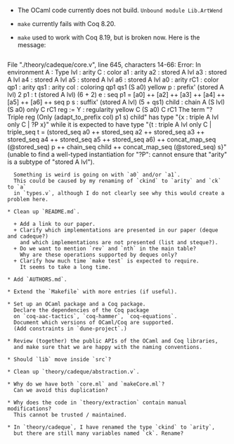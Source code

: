* The OCaml code currently does not build.
  `Unbound module Lib.ArtWend`

* `make` currently fails with Coq 8.20.

* `make` used to work with Coq 8.19, but is broken now. Here is the message:
   ```
File "./theory/cadeque/core.v", line 645, characters 14-66:
Error:
In environment
A : Type
lvl : arity
C : color
a1 : arity
a2 : stored A lvl
a3 : stored A lvl
a4 : stored A lvl
a5 : stored A lvl
a6 : stored A lvl
a0 : arity
rC1 : color
qp1 : arity
qs1 : arity
col : coloring qp1 qs1 (S a0) yellow
p : prefix' (stored A lvl) 2
p1 : t (stored A lvl) (6 + 2)
e : seq p1 = [a0] ++ [a2] ++ [a3] ++ [a4] ++ [a5] ++ [a6] ++ seq p
s : suffix' (stored A lvl) (5 + qs1)
child : chain A (S lvl) (S a0) only C rC1
reg := Y : regularity yellow C (S a0) C rC1
The term "? Triple reg (Only (adapt_to_prefix col) p1 s) child" has type
 "{x : triple A lvl only C | ?P x}" while it is expected to have type
 "{t : triple A lvl only C
  | triple_seq t =
    (stored_seq a0 ++
     stored_seq a2 ++
     stored_seq a3 ++ stored_seq a4 ++ stored_seq a5 ++ stored_seq a6) ++
    concat_map_seq (@stored_seq) p ++
    chain_seq child ++ concat_map_seq (@stored_seq) s}"
(unable to find a well-typed instantiation for "?P": cannot ensure that
"arity" is a subtype of "stored A lvl").
```
  Something is weird is going on with `a0` and/or `a1`.
  This could be caused by my renaming of `ckind` to `arity` and `ck` to `a`
  in `types.v`, although I do not clearly see why this would create a problem here.

* Clean up `README.md`.

  + Add a link to our paper.
  + Clarify which implementations are presented in our paper (deque and cadeque?)
    and which implementations are not presented (list and steque?).
  + Do we want to mention `rev` and `nth` in the main table?
    Why are these operations supported by deques only?
  + Clarify how much time `make test` is expected to require.
    It seems to take a long time.

* Add `AUTHORS.md`.

* Extend the `Makefile` with more entries (if useful).

* Set up an OCaml package and a Coq package.
  Declare the dependencies of the Coq package
  on `coq-aac-tactics`, `coq-hammer`, `coq-equations`.
  Document which versions of OCaml/Coq are supported.
  (Add constraints in `dune-project`.)

* Review (together) the public APIs of the OCaml and Coq libraries,
  and make sure that we are happy with the naming conventions.

* Should `lib` move inside `src`?

* Clean up `theory/cadeque/abstraction.v`.

* Why do we have both `core.ml` and `makeCore.ml`?
  Can we avoid this duplication?

* Why does the code in `theory/extraction` contain manual modifications?
  This cannot be trusted / maintained.

* In `theory/cadeque`, I have renamed the type `ckind` to `arity`,
  but there are still many variables named `ck`. Rename?
